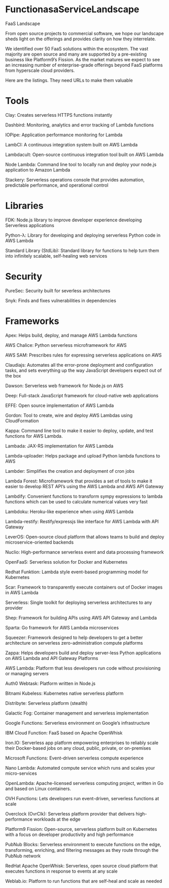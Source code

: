 # FunctionasaServiceLandscape
FaaS Landscape

From open source projects to commercial software, we hope our landscape sheds light on the offerings and provides clarity on how they interrelate.  

We identified over 50 FaaS solutions within the ecosystem. The vast majority are open source and many are supported by a pre-existing business like Platform9’s Fission. As the market matures we expect to see an increasing number of enterprise-grade offerings beyond FaaS platforms from hyperscale cloud providers. 

Here are the listings. They need URLs to make them valuable

# Tools
Clay: Creates serverless HTTPS functions instantly

Dashbird: Monitoring, analytics and error tracking of Lambda functions

IOPipe: Application performance monitoring for Lambda

LambCI: A continuous integration system built on AWS Lambda

Lambdacult: Open-source continuous integration tool built on AWS Lambda

Node Lambda: Command line tool to locally run and deploy your node.js application to Amazon Lambda

Stackery: Serverless operations console that provides automation, predictable performance, and operational control

# Libraries

FDK: Node.js library to improve developer experience developing Serverless applications

Python-λ: Library for developing and deploying serverless Python code in AWS Lambda

Standard Library (StdLib): Standard library for functions to help turn them into infinitely scalable, self-healing web services

# Security
PureSec: Security built for severless architectures

Snyk: Finds and fixes vulnerabilities in dependencies

# Frameworks
Apex: Helps build, deploy, and manage AWS Lambda functions

AWS Chalice: Python serverless microframework for AWS

AWS SAM: Prescribes rules for expressing serverless applications on AWS

Claudiajs: Automates all the error-prone deployment and configuration tasks, and sets everything up the way JavaScript developers expect out of the box

Dawson: Serverless web framework for Node.js on AWS

Deep: Full-stack JavaScript framework for cloud-native web applications

EFFE: Open source implementation of AWS Lambda

Gordon: Tool to create, wire and deploy AWS Lambdas using CloudFormation

Kappa: Command line tool to make it easier to deploy, update, and test functions for AWS Lambda.

Lambada: JAX-RS implementation for AWS Lambda

Lambda-uploader: Helps package and upload Python lambda functions to AWS

Lambder: Simplifies the creation and deployment of cron jobs

Lambda Forest: Microframework that provides a set of tools to make it easier to develop REST API’s using the AWS Lambda and AWS API Gateway

Lambdify: Convenient functions to transform sympy expressions to lambda functions which can be used to calculate numerical values very fast

Lambdoku: Heroku-like experience when using AWS Lambda

Lambda-restify: Restify/expressjs like interface for AWS Lambda with API Gateway

LeverOS: Open-source cloud platform that allows teams to build and deploy microservice-oriented backends

Nuclio: High-performance serverless event and data processing framework

OpenFaaS: Serverless solution for Docker and Kubernetes

Redhat Funktion: Lambda style event-based programming model for Kubernetes

Scar: Framework to transparently execute containers out of Docker images in AWS Lambda

Serverless: Single toolkit for deploying serverless architectures to any provider

Shep: Framework for building APIs using AWS API Gateway and Lambda

Sparta: Go framework for AWS Lambda microservices

Squeezer: Framework designed to help developers to get a better architecture on serverless zero-administration compute platforms

Zappa: Helps developers build and deploy server-less Python applications on AWS Lambda and API Gateway
Platforms

AWS Lambda: Platform that less developers run code without provisioning or managing servers

Auth0 Webtask: Platform written in Node.js

Bitnami Kubeless: Kubernetes native serverless platform

Distribyte: Serverless platform (stealth)

Galactic Fog: Container management and serverless implementation

Google Functions: Serverless environment on Google’s infrastructure

IBM Cloud Function: FaaS based on Apache OpenWhisk

Iron.IO: Serverless app platform empowering enterprises to reliably scale their Docker-based jobs on any cloud, public, private, or on-premises

Microsoft Functions: Event-driven serverless compute experience

Nano Lambda: Automated compute service which runs and scales your micro-services

OpenLambda: Apache-licensed serverless computing project, written in Go and based on Linux containers.

OVH Functions: Lets developers run event-driven, serverless functions at scale

Overclock (OvrClk): Serverless platform provider that delivers high-performance workloads at the edge

Platform9 Fission: Open-source, serverless platform built on Kubernetes with a focus on developer productivity and high performance

PubNub Blocks: Serverless environment to execute functions on the edge, transforming, enriching, and ﬁltering messages as they route through the PubNub network

RedHat Apache OpenWhisk: Serverless, open source cloud platform that executes functions in response to events at any scale

Weblab.io: Platform to run functions that are self-heal and scale as needed
